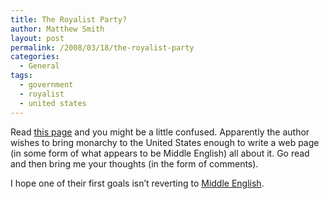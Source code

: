 ```yaml
---
title: The Royalist Party?
author: Matthew Smith
layout: post
permalink: /2008/03/18/the-royalist-party
categories:
  - General
tags:
  - government
  - royalist
  - united states
---
```

Read [this page][1] and you might be a little confused. Apparently the author wishes to bring monarchy to the United States enough to write a web page (in some form of what appears to be Middle English) all about it. Go read and then bring me your thoughts (in the form of comments).

I hope one of their first goals isn&#8217;t reverting to [Middle English][2].

 [1]: http://royalistparty.org/index.html
 [2]: http://en.wikipedia.org/wiki/Middle_English